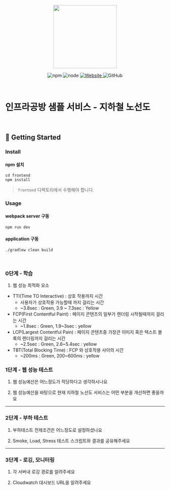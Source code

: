 <p align="center">
    <img width="200px;" src="https://raw.githubusercontent.com/woowacourse/atdd-subway-admin-frontend/master/images/main_logo.png"/>
</p>
<p align="center">
  <img alt="npm" src="https://img.shields.io/badge/npm-%3E%3D%205.5.0-blue">
  <img alt="node" src="https://img.shields.io/badge/node-%3E%3D%209.3.0-blue">
  <a href="https://edu.nextstep.camp/c/R89PYi5H" alt="nextstep atdd">
    <img alt="Website" src="https://img.shields.io/website?url=https%3A%2F%2Fedu.nextstep.camp%2Fc%2FR89PYi5H">
  </a>
  <img alt="GitHub" src="https://img.shields.io/github/license/next-step/atdd-subway-service">
</p>

<br>

# 인프라공방 샘플 서비스 - 지하철 노선도

<br>

## 🚀 Getting Started

### Install
#### npm 설치
```
cd frontend
npm install
```
> `frontend` 디렉토리에서 수행해야 합니다.

### Usage
#### webpack server 구동
```
npm run dev
```
#### application 구동
```
./gradlew clean build
```
<br>

### 0단계 - 학습 
1. 웹 성능 최적화 요소
 - TTI(Time TO Interactive) : 상호 작용까지 시간
   - 사용자가 상호작용 가능할때 까지 걸리는 시간
   - ~3.8sec : Green, 3.9 ~ 7.3sec : Yellow
 - FCP(First Contentful Paint) : 페이지 콘텐츠의 일부가 렌더링 시작될때까지 걸리는 시간 
   - ~1.8sec : Green, 1.9~3sec : yellow 
 - LCP(Largest Contentful Pain) : 페이지 콘텐츠중 가장큰 이미지 혹은 텍스트 블록의 렌더링까지 걸리는 시간
   - ~2.5sec : Green, 2.6~5.4sec : yellow
 - TBT(Total Blocking Time) : FCP 와 상호작용 사이의 시간 
   - ~200ms : Green, 200~600ms : yellow


### 1단계 - 웹 성능 테스트
1. 웹 성능예산은 어느정도가 적당하다고 생각하시나요

2. 웹 성능예산을 바탕으로 현재 지하철 노선도 서비스는 어떤 부분을 개선하면 좋을까요



---

### 2단계 - 부하 테스트 
1. 부하테스트 전제조건은 어느정도로 설정하셨나요

2. Smoke, Load, Stress 테스트 스크립트와 결과를 공유해주세요

---

### 3단계 - 로깅, 모니터링
1. 각 서버내 로깅 경로를 알려주세요

2. Cloudwatch 대시보드 URL을 알려주세요
